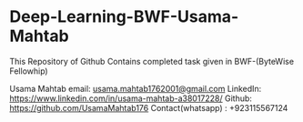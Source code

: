 # Deep-Learning-BWF-Usama-Mahtab

This Repository of Github Contains completed task given in BWF-(ByteWise Fellowhip)

Usama Mahtab
email: usama.mahtab1762001@gmail.com
LinkedIn: https://www.linkedin.com/in/usama-mahtab-a38017228/
Github: https://github.com/UsamaMahtab176
Contact(whatsapp) : +923115567124
